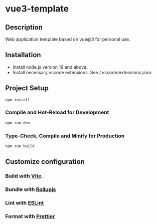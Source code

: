 # vue3-template

## Description

Web application template based on vue@3 for personal use.

## Installation

- Install node.js version 16 and above.
- Install necessary vscode extensions. See /.vscode/extensions.json.

## Project Setup

```sh
npm install
```

### Compile and Hot-Reload for Development

```sh
npm run dev
```

### Type-Check, Compile and Minify for Production

```sh
npm run build
```

## Customize configuration

### Build with [Vite](https://vitejs.dev/config/).

### Bundle with [Rollupjs](https://rollupjs.org/)

### Lint with [ESLint](https://eslint.org/)

### Format with [Prettier](https://prettier.io/)
